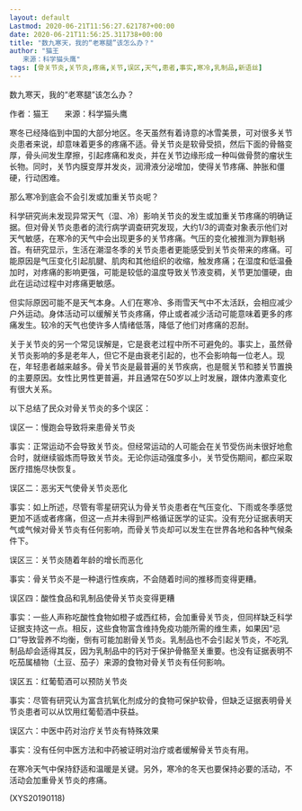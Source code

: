 ```yaml
---
layout: default
Lastmod: 2020-06-21T11:56:27.621787+00:00
date: 2020-06-21T11:56:25.311738+00:00
title: "数九寒天，我的“老寒腿”该怎么办？"
author: "猫王
　　来源：科学猫头鹰"
tags: [骨关节炎,关节炎,疼痛,关节,误区,天气,患者,事实,寒冷,乳制品,新语丝]
---
```


数九寒天，我的“老寒腿”该怎么办？

作者：猫王　　来源：科学猫头鹰

寒冬已经降临到中国的大部分地区。冬天虽然有着诗意的冰雪美景，可对很多关节炎患者来说，却意味着更多的疼痛不适。骨关节炎是软骨受损，然后下面的骨骼变厚，骨头间发生摩擦，引起疼痛和发炎，并在关节边缘形成一种叫做骨赘的瘤状生长物。同时，关节内膜变厚并发炎，润滑液分泌增加，使得关节疼痛、肿胀和僵硬，行动困难。

那么寒冷到底会不会引发或加重关节炎呢？

科学研究尚未发现异常天气（湿、冷）影响关节炎的发生或加重关节疼痛的明确证据。但对骨关节炎患者的流行病学调查研究发现，大约1/3的调查对象表示他们对天气敏感，在寒冷的天气中会出现更多的关节疼痛。气压的变化被推测为罪魁祸首。有研究显示，生活在潮湿冬季的关节炎患者更能感受到关节炎带来的疼痛。可能原因是气压变化引起肌腱、肌肉和其他组织的收缩，触发疼痛；在湿度和低温叠加时，对疼痛的影响更强，可能是较低的温度导致关节液变稠，关节更加僵硬，由此在运动过程中对疼痛更敏感。

但实际原因可能不是天气本身。人们在寒冷、多雨雪天气中不太活跃，会相应减少户外运动。身体活动可以缓解关节炎疼痛，停止或者减少活动可能意味着更多的疼痛发生。较冷的天气也使许多人情绪低落，降低了他们对疼痛的忍耐。

关于关节炎的另一个常见误解是，它是衰老过程中所不可避免的。事实上，虽然骨关节炎影响的多是老年人，但它不是由衰老引起的，也不会影响每一位老人。现在，年轻患者越来越多。骨关节炎是最普遍的关节疾病，也是髋关节和膝关节置换的主要原因。女性比男性更普遍，并且通常在50岁以上时发展，跟体内激素变化有很大关系。

以下总结了民众对骨关节炎的多个误区：

误区一：慢跑会导致将来患骨关节炎

事实：正常运动不会导致关节炎。但经常运动的人可能会在关节受伤尚未很好地愈合时，就继续锻炼而导致关节炎。无论你运动强度多小，关节受伤期间，都应采取医疗措施尽快恢复。

误区二：恶劣天气使骨关节炎恶化

事实：如上所述，尽管有零星研究认为骨关节炎患者在气压变化、下雨或冬季感觉更加不适或者疼痛，但这一点并未得到严格循证医学的证实。没有充分证据表明天气或气候对骨关节炎有任何影响，而骨关节炎却可以发生在世界各地和各种气候条件下。

误区三：关节炎随着年龄的增长而恶化

事实：骨关节炎不是一种退行性疾病，不会随着时间的推移而变得更糟。

误区四：酸性食品和乳制品使骨关节炎变得更糟

事实：一些人声称吃酸性食物如橙子或西红柿，会加重骨关节炎，但同样缺乏科学证据支持这一点。相反，这些食物富含维持免疫功能所需的维生素，如果因“忌口”导致营养不均衡，倒有可能加剧骨关节炎。乳制品也不会引起关节炎，不吃乳制品却会适得其反，因为乳制品中的钙对于保护骨骼至关重要。也没有证据表明不吃茄属植物（土豆、茄子）来源的食物对骨关节炎有任何影响。

误区五：红葡萄酒可以预防关节炎

事实：尽管有研究认为富含抗氧化剂成分的食物可保护软骨，但缺乏证据表明骨关节炎患者可以从饮用红葡萄酒中获益。

误区六：中医中药对治疗关节炎有特殊效果

事实：没有任何中医方法和中药被证明对治疗或者缓解骨关节炎有用。

在寒冷天气中保持舒适和温暖是关键。另外，寒冷的冬天也要保持必要的活动，不活动会加重骨关节炎的疼痛。

(XYS20190118)

